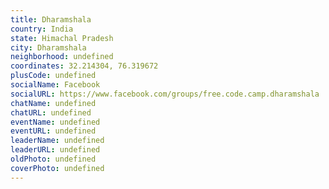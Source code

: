 ```yaml
---
title: Dharamshala
country: India
state: Himachal Pradesh
city: Dharamshala
neighborhood: undefined
coordinates: 32.214304, 76.319672
plusCode: undefined
socialName: Facebook
socialURL: https://www.facebook.com/groups/free.code.camp.dharamshala
chatName: undefined
chatURL: undefined
eventName: undefined
eventURL: undefined
leaderName: undefined
leaderURL: undefined
oldPhoto: undefined
coverPhoto: undefined
---
```

